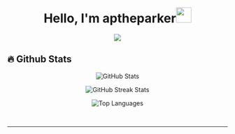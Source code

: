 <h1 align="center">Hello, I'm aptheparker<img src="https://media.giphy.com/media/hvRJCLFzcasrR4ia7z/giphy.gif" width="35"></h1>
<p align="center">
  <a href="https://github.com/aptheparker">
          <img src="https://readme-typing-svg.herokuapp.com?lines=Student-Developer;React.js%20|%20Node.js%20|%20Python;Staying-updated-and-staying-an-active-learner&center=true&width=600&height=50">
  </a>
</p>

## 🔥 Github Stats

<!-- Replace the link with the actual image link from the GitHub Readme Stats API -->
<p align="center">
  <img src="https://github-readme-stats.vercel.app/api?username=aptheparker&show_icons=true&theme=algolia" alt="GitHub Stats">
</p>

<p align="center">
  <img src="https://github-readme-streak-stats.herokuapp.com/?user=aptheparker&theme=algolia" alt="GitHub Streak Stats">
</p>

<p align="center">
  <img src="https://github-readme-stats.vercel.app/api/top-langs/?username=aptheparker&theme=algolia&layout=compact" alt="Top Languages">
</p>

<br>
<hr/>
